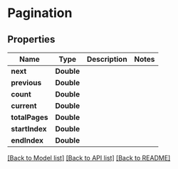 # Pagination

## Properties
Name | Type | Description | Notes
------------ | ------------- | ------------- | -------------
**next** | **Double** |  | 
**previous** | **Double** |  | 
**count** | **Double** |  | 
**current** | **Double** |  | 
**totalPages** | **Double** |  | 
**startIndex** | **Double** |  | 
**endIndex** | **Double** |  | 

[[Back to Model list]](../README.md#documentation-for-models) [[Back to API list]](../README.md#documentation-for-api-endpoints) [[Back to README]](../README.md)


